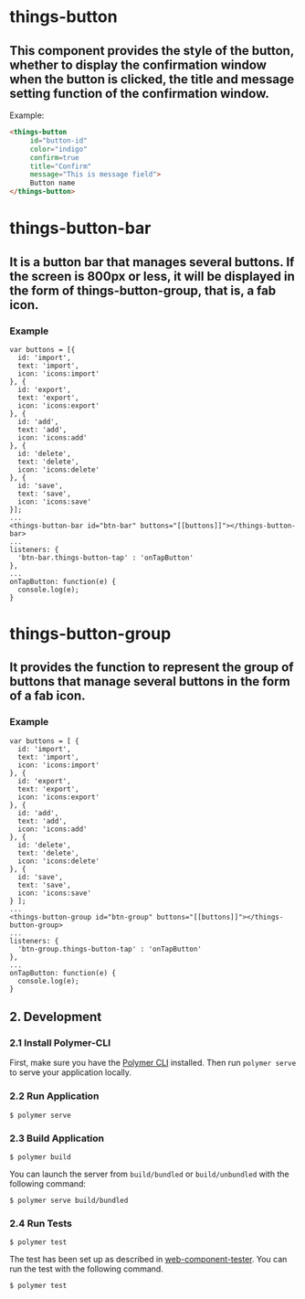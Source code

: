 # things-button

## This component provides the style of the button, whether to display the confirmation window when the button is clicked, the title and message setting function of the confirmation window.


Example:

```html
<things-button
     id="button-id"
     color="indigo"
     confirm=true
     title="Confirm"
     message="This is message field">
     Button name
</things-button>
```


# things-button-bar
## It is a button bar that manages several buttons. If the screen is 800px or less, it will be displayed in the form of things-button-group, that is, a fab icon.
###  Example
    var buttons = [{
      id: 'import',
      text: 'import',
      icon: 'icons:import'
    }, {
      id: 'export',
      text: 'export',
      icon: 'icons:export'
    }, {
      id: 'add',
      text: 'add',
      icon: 'icons:add'
    }, {
      id: 'delete',
      text: 'delete',
      icon: 'icons:delete'
    }, {
      id: 'save',
      text: 'save',
      icon: 'icons:save'
    }];
    ...
    <things-button-bar id="btn-bar" buttons="[[buttons]]"></things-button-bar>
    ...
    listeners: {
      'btn-bar.things-button-tap' : 'onTapButton'
    },
    ...
    onTapButton: function(e) {
      console.log(e);
    }


# things-button-group
## It provides the function to represent the group of buttons that manage several buttons in the form of a fab icon.
### Example
    var buttons = [ {
      id: 'import',
      text: 'import',
      icon: 'icons:import'
    }, {
      id: 'export',
      text: 'export',
      icon: 'icons:export'
    }, {
      id: 'add',
      text: 'add',
      icon: 'icons:add'
    }, {
      id: 'delete',
      text: 'delete',
      icon: 'icons:delete'
    }, {
      id: 'save',
      text: 'save',
      icon: 'icons:save'
    } ];
    ...
    <things-button-group id="btn-group" buttons="[[buttons]]"></things-button-group>
    ...
    listeners: {
      'btn-group.things-button-tap' : 'onTapButton'
    },
    ...
    onTapButton: function(e) {
      console.log(e);
    }

## 2. Development
### 2.1 Install Polymer-CLI

First, make sure you have the [Polymer CLI](https://www.npmjs.com/package/polymer-cli) installed. Then run `polymer serve` to serve your application locally.

### 2.2 Run Application

```
$ polymer serve
```

### 2.3 Build Application

```
$ polymer build
```

You can launch the server from `build/bundled` or `build/unbundled` with the following command:

```
$ polymer serve build/bundled
```

### 2.4 Run Tests

```
$ polymer test
```

The test has been set up as described in [web-component-tester](https://github.com/Polymer/web-component-tester).
You can run the test with the following command.
```
$ polymer test
```
